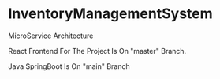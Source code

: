 # InventoryManagementSystem
MicroService Architecture

React Frontend For The Project Is On "master" Branch.

Java SpringBoot Is On "main" Branch

